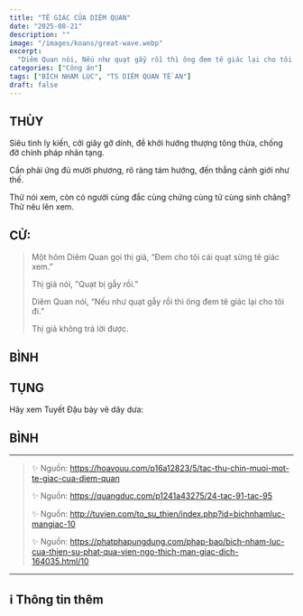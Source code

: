 ```yaml
---
title: "TÊ GIÁC CỦA DIÊM QUAN"
date: "2025-08-21"
description: ""
image: "/images/koans/great-wave.webp"
excerpt: 
  "Diêm Quan nói, Nếu như quạt gẫy rồi thì ông đem tê giác lại cho tôi đi."
categories: ["Công án"]
tags: ["BÍCH NHAM LỤC", "TS DIÊM QUAN TỀ AN"]
draft: false
---
```


## THÙY

Siêu tình ly kiến, cởi giây gỡ dính, đề khởi hướng thượng tông thừa, chống đỡ chính pháp nhãn tạng. 

Cần phải ứng đủ mười phương, rõ ràng tám hướng, đến thẳng cảnh giới như thế. 

Thử nói xem, còn có người cùng đắc cùng chứng cùng tử cùng sinh chăng? Thử nêu lên xem. 

## CỬ:

> Một hôm Diêm Quan gọi thị giả, “Đem cho tôi cái quạt sừng tê giác xem.” 
> 
> Thị giả nói, "Quạt bị gẫy rồi.” 
> 
> Diêm Quan nói, “Nếu như quạt gẫy rồi thì ông đem tê giác lại cho tôi đi.” 
> 
> Thị giả không trả lời được.

## BÌNH



## TỤNG

Hãy xem Tuyết Đậu bày vẽ dây dưa:

> 

## BÌNH



***

> ✨ Nguồn:  https://hoavouu.com/p16a12823/5/tac-thu-chin-muoi-mot-te-giac-cua-diem-quan
>
> ✨ Nguồn:  https://quangduc.com/p1241a43275/24-tac-91-tac-95
>
> ✨ Nguồn:  http://tuvien.com/to_su_thien/index.php?id=bichnhamluc-mangiac-10
>
> ✨ Nguồn:  https://phatphapungdung.com/phap-bao/bich-nham-luc-cua-thien-su-phat-qua-vien-ngo-thich-man-giac-dich-164035.html/10

***

## ℹ️ Thông tin thêm

[^1]: ⭐️ <a href="http://thuongchieu.net/index.php/phapthoai/suphu/4779-thiensutean" target="_blank">TS DIÊM QUAN TỀ AN</a>


